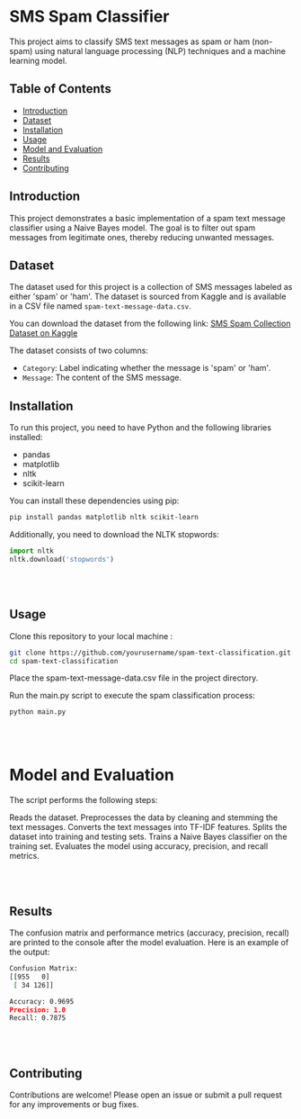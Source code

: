 # SMS Spam Classifier

This project aims to classify SMS text messages as spam or ham (non-spam) using natural language processing (NLP) techniques and a machine learning model.

## Table of Contents

- [Introduction](#introduction)
- [Dataset](#dataset)
- [Installation](#installation)
- [Usage](#usage)
- [Model and Evaluation](#model-and-evaluation)
- [Results](#results)
- [Contributing](#contributing)

## Introduction

This project demonstrates a basic implementation of a spam text message classifier using a Naive Bayes model. The goal is to filter out spam messages from legitimate ones, thereby reducing unwanted messages.

## Dataset

The dataset used for this project is a collection of SMS messages labeled as either 'spam' or 'ham'. The dataset is sourced from Kaggle and is available in a CSV file named `spam-text-message-data.csv`.

You can download the dataset from the following link:
[SMS Spam Collection Dataset on Kaggle](https://www.kaggle.com/datasets/team-ai/spam-text-message-classification)

The dataset consists of two columns:
- `Category`: Label indicating whether the message is 'spam' or 'ham'.
- `Message`: The content of the SMS message.

## Installation

To run this project, you need to have Python and the following libraries installed:

- pandas
- matplotlib
- nltk
- scikit-learn

You can install these dependencies using pip:

```sh
pip install pandas matplotlib nltk scikit-learn
```
Additionally, you need to download the NLTK stopwords:

``` python
import nltk
nltk.download('stopwords')
```
<br>
<br>

## Usage
Clone this repository to your local machine :
``` sh
git clone https://github.com/yourusername/spam-text-classification.git
cd spam-text-classification
```
Place the spam-text-message-data.csv file in the project directory.

Run the main.py script to execute the spam classification process:

``` sh
python main.py
```
<br>
<br>

# Model and Evaluation

The script performs the following steps:

Reads the dataset.
Preprocesses the data by cleaning and stemming the text messages.
Converts the text messages into TF-IDF features.
Splits the dataset into training and testing sets.
Trains a Naive Bayes classifier on the training set.
Evaluates the model using accuracy, precision, and recall metrics.

<br>
<br>

## Results
The confusion matrix and performance metrics (accuracy, precision, recall) are printed to the console after the model evaluation. Here is an example of the output:


``` sh
Confusion Matrix:
[[955   0]
 [ 34 126]]

Accuracy: 0.9695
Precision: 1.0
Recall: 0.7875
```

<br>
<br>

## Contributing
Contributions are welcome! Please open an issue or submit a pull request for any improvements or bug fixes.

